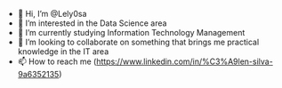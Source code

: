 - 👋 Hi, I’m @Lely0sa
- 👀 I’m interested in the Data Science area
- 🌱 I’m currently studying Information Technology Management
- 💞️ I’m looking to collaborate on something that brings me practical knowledge in the IT area
- 📫 How to reach me (https://www.linkedin.com/in/%C3%A9len-silva-9a6352135)

<!---
Lely0sa/Lely0sa is a ✨ special ✨ repository because its `README.md` (this file) appears on your GitHub profile.
You can click the Preview link to take a look at your changes.
--->

